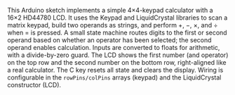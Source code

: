 This Arduino sketch implements a simple 4×4-keypad calculator with a 16×2 HD44780 LCD. It uses the Keypad and LiquidCrystal libraries to scan a matrix keypad, build two operands as strings, and perform +, −, ×, and ÷ when = is pressed. 
A small state machine routes digits to the first or second operand based on whether an operator has been selected; the second operand enables calculation. Inputs are converted to floats for arithmetic, with a divide-by-zero guard. 
The LCD shows the first number (and operator) on the top row and the second number on the bottom row, right-aligned like a real calculator. 
The C key resets all state and clears the display. Wiring is configurable in the `rowPins/colPins` arrays (keypad) and the LiquidCrystal constructor (LCD).

